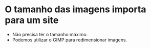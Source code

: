 # O tamanho das imagens importa para um site

- Não precisa ter o tamanho máximo.
- Podemos utilizar o GIMP para redimensionar imagens.